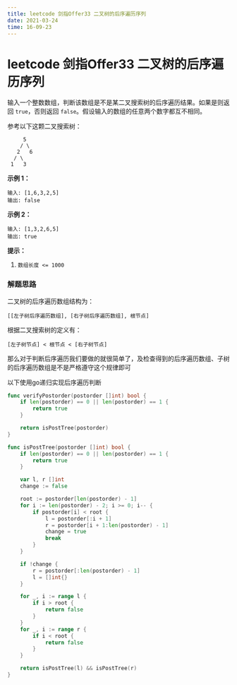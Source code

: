 ```yaml
---
title: leetcode 剑指Offer33 二叉树的后序遍历序列
date: 2021-03-24
time: 16-09-23
---
```


# leetcode 剑指Offer33 二叉树的后序遍历序列

输入一个整数数组，判断该数组是不是某二叉搜索树的后序遍历结果。如果是则返回 `true`，否则返回 `false`。假设输入的数组的任意两个数字都互不相同。

 

参考以下这颗二叉搜索树：

```
     5
    / \
   2   6
  / \
 1   3
```

**示例 1：**

```
输入: [1,6,3,2,5]
输出: false
```

**示例 2：**

```
输入: [1,3,2,6,5]
输出: true
```

 

**提示：**

1. `数组长度 <= 1000`



### 解题思路

二叉树的后序遍历数组结构为：

```
[[左子树后序遍历数组], [右子树后序遍历数组], 根节点]
```

根据二叉搜索树的定义有：

```
[左子树节点] < 根节点 < [右子树节点]
```

那么对于判断后序遍历我们要做的就很简单了，及检查得到的后序遍历数组、子树的后序遍历数组是不是严格遵守这个规律即可

以下使用go递归实现后序遍历判断

```go
func verifyPostorder(postorder []int) bool {
	if len(postorder) == 0 || len(postorder) == 1 {
		return true
	}

	return isPostTree(postorder)
}

func isPostTree(postorder []int) bool {
	if len(postorder) == 0 || len(postorder) == 1 {
		return true
	}

	var l, r []int
	change := false

	root := postorder[len(postorder) - 1]
	for i := len(postorder) - 2; i >= 0; i-- {
		if postorder[i] < root {
			l = postorder[:i + 1]
			r = postorder[i + 1:len(postorder) - 1]
			change = true
			break
		}
	}

	if !change {
		r = postorder[:len(postorder) - 1]
		l = []int{}
	}

	for _, i := range l {
		if i > root {
			return false
		}
	}
	for _, i := range r {
		if i < root {
			return false
		}
	}

	return isPostTree(l) && isPostTree(r)
}
```


